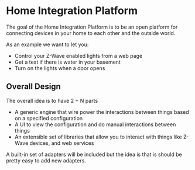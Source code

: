 # Home Integration Platform

The goal of the Home Integration Platform is to be an open
platform for connecting devices in your home to each other
and the outside world.

As an example we want to let you:
 * Control your Z-Wave enabled lights from a web page
 * Get a text if there is water in your basement
 * Turn on the lights when a door opens


## Overall Design


The overall idea is to have 2 + N parts

 * A generic engine that wire power the interactions between things based on a specified configuration
 * A UI to view the configuration and do manual interactions between things
 * An extensible set of libraries that allow you to interact with things like Z-Wave devices, and web services

A built-in set of adapters will be included but the idea is that is should be pretty easy to add new adapters.

